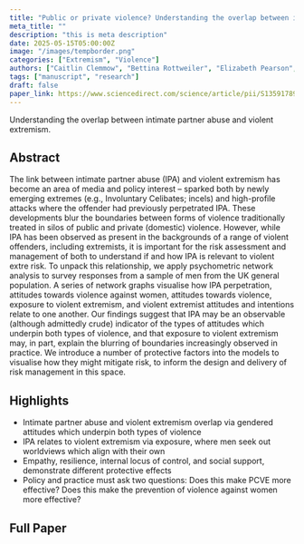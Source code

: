 ```yaml
---
title: "Public or private violence? Understanding the overlap between intimate partner abuse and susceptibility to violent extremism"
meta_title: ""
description: "this is meta description"
date: 2025-05-15T05:00:00Z
image: "/images/tempborder.png"
categories: ["Extremism", "Violence"]
authors: ["Caitlin Clemmow", "Bettina Rottweiler", "Elizabeth Pearson", "Paul Gill"]
tags: ["manuscript", "research"]
draft: false
paper_link: https://www.sciencedirect.com/science/article/pii/S1359178925000242
---
```


Understanding the overlap between intimate partner abuse and violent extremism.

<!--more-->

## Abstract

The link between intimate partner abuse (IPA) and violent extremism has become an area of media and policy interest – sparked both by newly emerging extremes (e.g., Involuntary Celibates; incels) and high-profile attacks where the offender had previously perpetrated IPA. These developments blur the boundaries between forms of violence traditionally treated in silos of public and private (domestic) violence. However, while IPA has been observed as present in the backgrounds of a range of violent offenders, including extremists, it is important for the risk assessment and management of both to understand if and how IPA is relevant to violent extre risk. To unpack this relationship, we apply psychometric network analysis to survey responses from a sample of men from the UK general population. A series of network graphs visualise how IPA perpetration, attitudes towards violence against women, attitudes towards violence, exposure to violent extremism, and violent extremist attitudes and intentions relate to one another. Our findings suggest that IPA may be an observable (although admittedly crude) indicator of the types of attitudes which underpin both types of violence, and that exposure to violent extremism may, in part, explain the blurring of boundaries increasingly observed in practice. We introduce a number of protective factors into the models to visualise how they might mitigate risk, to inform the design and delivery of risk management in this space.

## Highlights
- Intimate partner abuse and violent extremism overlap via gendered attitudes which underpin both types of violence
- IPA relates to violent extremism via exposure, where men seek out worldviews which align with their own
- Empathy, resilience, internal locus of control, and social support, demonstrate different protective effects
- Policy and practice must ask two questions: Does this make PCVE more effective? Does this make the prevention of violence against women more effective?

## Full Paper